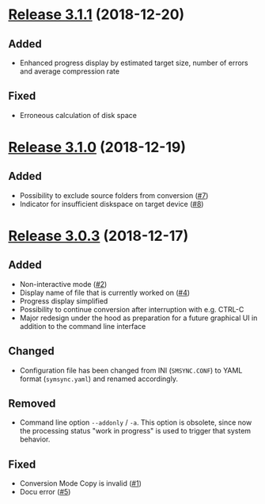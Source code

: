 # [Release 3.1.1](https://github.com/mipimipi/smsync/releases/tag/3.1.1) (2018-12-20)

## Added

* Enhanced progress display by estimated target size, number of errors and average compression rate

## Fixed

* Erroneous calculation of disk space

# [Release 3.1.0](https://github.com/mipimipi/smsync/releases/tag/3.1.0) (2018-12-19)

## Added

* Possibility to exclude source folders from conversion ([#7](https://github.com/mipimipi/smsync/issues/7))
* Indicator for insufficient diskspace on target device ([#8](https://github.com/mipimipi/smsync/issues/8))

# [Release 3.0.3](https://github.com/mipimipi/smsync/releases/tag/3.0.3) (2018-12-17)

## Added

* Non-interactive mode ([#2](https://github.com/mipimipi/smsync/issues/2))
* Display name of file that is currently worked on ([#4](https://github.com/mipimipi/smsync/issues/4))
* Progress display simplified
* Possibility to continue conversion after interruption with e.g. CTRL-C
* Major redesign under the hood as preparation for a future graphical UI in addition to the command line interface

## Changed

* Configuration file has been changed from INI (`SMSYNC.CONF`) to YAML format (`symsync.yaml`) and renamed accordingly.

## Removed

* Command line option `--addonly` / `-a`. This option is obsolete, since now the processing status "work in progress" is used to trigger that system behavior.

## Fixed

* Conversion Mode Copy is invalid ([#1](https://github.com/mipimipi/smsync/issues/1))
* Docu error ([#5](https://github.com/mipimipi/smsync/issues/5))